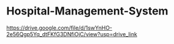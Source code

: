 # Hospital-Management-System
https://drive.google.com/file/d/1swYnHO-2e56Qgp5Yq_dtFKfG3DNfiOjC/view?usp=drive_link
